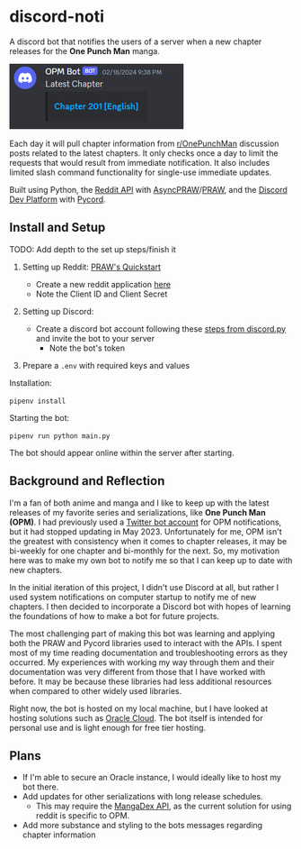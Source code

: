 # discord-noti
A discord bot that notifies the users of a server when a new chapter releases for the **One Punch Man** manga. 

![Bot Online](examples/opm_bot_msg.png)

Each day it will pull chapter information from [r/OnePunchMan](https://www.reddit.com/r/OnePunchMan/) discussion posts related to the latest chapters. It only checks once a day to limit the requests that would result from immediate notification. It also includes limited slash command functionality for single-use immediate updates.

Built using Python, the [Reddit API](https://www.reddit.com/dev/api/) with [AsyncPRAW](https://asyncpraw.readthedocs.io/en/stable/)/[PRAW](https://praw.readthedocs.io/en/stable/index.html), and the [Discord Dev Platform](https://discord.com/developers/docs/intro) with [Pycord](https://github.com/Pycord-Development/pycord).

## Install and Setup
TODO: Add depth to the set up steps/finish it

1. Setting up Reddit: [PRAW's Quickstart](https://praw.readthedocs.io/en/latest/getting_started/quick_start.html)
    - Create a new reddit application [here](https://www.reddit.com/prefs/apps)
    - Note the Client ID and Client Secret

2. Setting up Discord:
    - Create a discord bot account following these [steps from discord.py](https://discordpy.readthedocs.io/en/stable/discord.html) and invite the bot to your server
        - Note the bot's token

3. Prepare a `.env` with required keys and values

Installation:

`pipenv install`

Starting the bot:

`pipenv run python main.py`

The bot should appear online within the server after starting.

## Background and Reflection
I'm a fan of both anime and manga and I like to keep up with the latest releases of my favorite series and serializations, like **One Punch Man (OPM)**. I had previously used a [Twitter bot account](https://twitter.com/opmreddit) for OPM notifications, but it had stopped updating in May 2023. Unfortunately for me, OPM isn't the greatest with consistency when it comes to chapter releases, it may be bi-weekly for one chapter and bi-monthly for the next. So, my motivation here was to make my own bot to notify me so that I can keep up to date with new chapters. 

In the initial iteration of this project, I didn't use Discord at all, but rather I used system notifications on computer startup to notify me of new chapters. I then decided to incorporate a Discord bot with hopes of learning the foundations of how to make a bot for future projects. 

The most challenging part of making this bot was learning and applying both the PRAW and Pycord libraries used to interact with the APIs. I spent most of my time reading documentation and troubleshooting errors as they occurred. My experiences with working my way through them and their documentation was very different from those that I have worked with before. It may be because these libraries had less additional resources when compared to other widely used libraries.

Right now, the bot is hosted on my local machine, but I have looked at hosting solutions such as [Oracle Cloud](https://www.oracle.com/cloud/). The bot itself is intended for personal use and is light enough for free tier hosting.

## Plans
- If I'm able to secure an Oracle instance, I would ideally like to host my bot there.
- Add updates for other serializations with long release schedules.
    - This may require the [MangaDex API](https://api.mangadex.org/docs/), as the current solution for using reddit is specific to OPM.
- Add more substance and styling to the bots messages regarding chapter information
